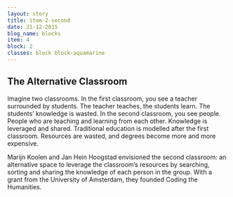 ```yaml
---
layout: story
title: item-2-second
date: 21-12-2015
blog_name: blocks
item: 4
block: 2
classes: block block-aquamarine
---
```

## The Alternative Classroom

Imagine two classrooms. In the first classroom, you see a teacher surrounded by students. The teacher teaches, the students learn. The students’ knowledge is wasted. In the second classroom, you see people. People who are teaching and learning from each other. Knowledge is leveraged and shared. Traditional education is modelled after the first classroom. Resources are wasted, and degrees become more and more expensive. 

Marijn Koolen and Jan Hein Hoogstad envisioned the second classroom: an alternative space to leverage the classroom’s resources by searching, sorting and sharing the knowledge of each person in the group. With a grant from the University of Amsterdam, they founded Coding the Humanities.